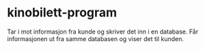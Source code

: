 # kinobilett-program
Tar i mot informasjon fra kunde og skriver det inn i en database. Får informasjonen ut fra samme databasen og viser det til kunden.
